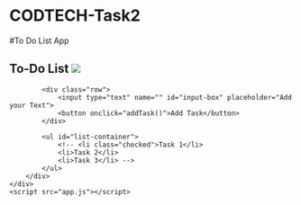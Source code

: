 # CODTECH-Task2
#To Do List App

<!DOCTYPE html>
<html lang="en">
<head>
    <meta charset="UTF-8">
    <meta name="viewport" content="width=device-width, initial-scale=1.0">
    <title>To-Do List - the Code School</title>
    <link rel="stylesheet" href="style.css">
</head>
<body>
    <div class="container">
        <div class="todo-app">
            <h2>To-Do List <img src="images/icon.png"></h2>

            <div class="row">
                <input type="text" name="" id="input-box" placeholder="Add your Text">
                <button onclick="addTask()">Add Task</button>
            </div>

            <ul id="list-container">
                <!-- <li class="checked">Task 1</li>
                <li>Task 2</li>
                <li>Task 3</li> -->
            </ul>
        </div>
    </div>
    <script src="app.js"></script>
</body>
</html>

